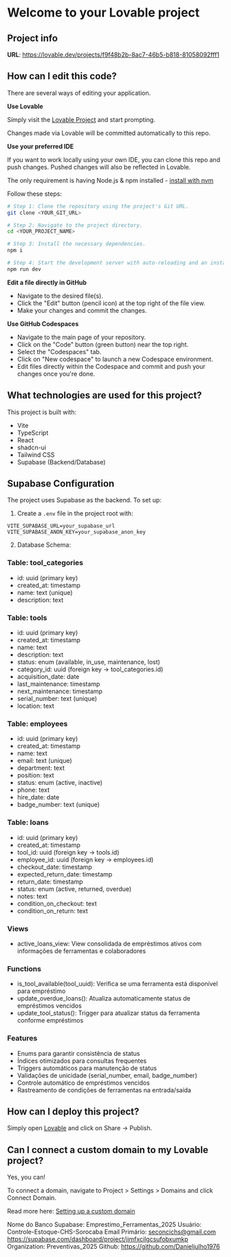 # Welcome to your Lovable project

## Project info

**URL**: https://lovable.dev/projects/f9f48b2b-8ac7-46b5-b818-81058092fff1

## How can I edit this code?

There are several ways of editing your application.

**Use Lovable**

Simply visit the [Lovable Project](https://lovable.dev/projects/f9f48b2b-8ac7-46b5-b818-81058092fff1) and start prompting.

Changes made via Lovable will be committed automatically to this repo.

**Use your preferred IDE**

If you want to work locally using your own IDE, you can clone this repo and push changes. Pushed changes will also be reflected in Lovable.

The only requirement is having Node.js & npm installed - [install with nvm](https://github.com/nvm-sh/nvm#installing-and-updating)

Follow these steps:

```sh
# Step 1: Clone the repository using the project's Git URL.
git clone <YOUR_GIT_URL>

# Step 2: Navigate to the project directory.
cd <YOUR_PROJECT_NAME>

# Step 3: Install the necessary dependencies.
npm i

# Step 4: Start the development server with auto-reloading and an instant preview.
npm run dev
```

**Edit a file directly in GitHub**

- Navigate to the desired file(s).
- Click the "Edit" button (pencil icon) at the top right of the file view.
- Make your changes and commit the changes.

**Use GitHub Codespaces**

- Navigate to the main page of your repository.
- Click on the "Code" button (green button) near the top right.
- Select the "Codespaces" tab.
- Click on "New codespace" to launch a new Codespace environment.
- Edit files directly within the Codespace and commit and push your changes once you're done.

## What technologies are used for this project?

This project is built with:

- Vite
- TypeScript
- React
- shadcn-ui
- Tailwind CSS
- Supabase (Backend/Database)

## Supabase Configuration

The project uses Supabase as the backend. To set up:

1. Create a `.env` file in the project root with:
```env
VITE_SUPABASE_URL=your_supabase_url
VITE_SUPABASE_ANON_KEY=your_supabase_anon_key
```

2. Database Schema:

### Table: tool_categories
- id: uuid (primary key)
- created_at: timestamp
- name: text (unique)
- description: text

### Table: tools
- id: uuid (primary key)
- created_at: timestamp
- name: text
- description: text
- status: enum (available, in_use, maintenance, lost)
- category_id: uuid (foreign key -> tool_categories.id)
- acquisition_date: date
- last_maintenance: timestamp
- next_maintenance: timestamp
- serial_number: text (unique)
- location: text

### Table: employees
- id: uuid (primary key)
- created_at: timestamp
- name: text
- email: text (unique)
- department: text
- position: text
- status: enum (active, inactive)
- phone: text
- hire_date: date
- badge_number: text (unique)

### Table: loans
- id: uuid (primary key)
- created_at: timestamp
- tool_id: uuid (foreign key -> tools.id)
- employee_id: uuid (foreign key -> employees.id)
- checkout_date: timestamp
- expected_return_date: timestamp
- return_date: timestamp
- status: enum (active, returned, overdue)
- notes: text
- condition_on_checkout: text
- condition_on_return: text

### Views
- active_loans_view: View consolidada de empréstimos ativos com informações de ferramentas e colaboradores

### Functions
- is_tool_available(tool_uuid): Verifica se uma ferramenta está disponível para empréstimo
- update_overdue_loans(): Atualiza automaticamente status de empréstimos vencidos
- update_tool_status(): Trigger para atualizar status da ferramenta conforme empréstimos

### Features
- Enums para garantir consistência de status
- Índices otimizados para consultas frequentes
- Triggers automáticos para manutenção de status
- Validações de unicidade (serial_number, email, badge_number)
- Controle automático de empréstimos vencidos
- Rastreamento de condições de ferramentas na entrada/saída

## How can I deploy this project?

Simply open [Lovable](https://lovable.dev/projects/f9f48b2b-8ac7-46b5-b818-81058092fff1) and click on Share -> Publish.

## Can I connect a custom domain to my Lovable project?

Yes, you can!

To connect a domain, navigate to Project > Settings > Domains and click Connect Domain.

Read more here: [Setting up a custom domain](https://docs.lovable.dev/features/custom-domain#custom-domain)

Nome do Banco Supabase: Emprestimo_Ferramentas_2025
Usuário: Controle-Estoque-CHS-Sorocaba
Email Primário: seconcichs@gmail.com
https://supabase.com/dashboard/project/jimfxcilgcsufobxumkp
Organization: Preventivas_2025
Github: https://github.com/Danieljulho1976
